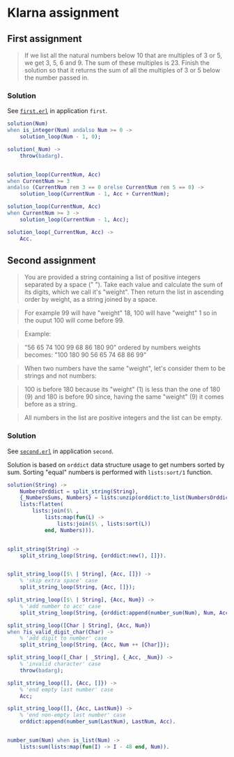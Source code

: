 # Klarna assignment

## First assignment

> If we list all the natural numbers below 10 that are multiples of 3 or 5, we get 3, 5, 6 and 9. The sum of these multiples is 23.
> Finish the solution so that it returns the sum of all the multiples of 3 or 5 below the number passed in.

### Solution

See [`first.erl`](apps/first/src/first.erl) in application `first`.

```erlang
solution(Num)
when is_integer(Num) andalso Num >= 0 ->
    solution_loop(Num - 1, 0);

solution(_Num) ->
    throw(badarg).


solution_loop(CurrentNum, Acc)
when CurrentNum >= 3
andalso (CurrentNum rem 3 == 0 orelse CurrentNum rem 5 == 0) ->
    solution_loop(CurrentNum - 1, Acc + CurrentNum);

solution_loop(CurrentNum, Acc)
when CurrentNum >= 3 ->
    solution_loop(CurrentNum - 1, Acc);

solution_loop(_CurrentNum, Acc) ->
    Acc.
```

## Second assignment

> You are provided a string containing a list of positive integers separated by a space (" "). Take each value and calculate the sum of its digits, which we call it's "weight". Then return the list in ascending order by weight, as a string joined by a space.

> For example 99 will have "weight" 18, 100 will have "weight"
> 1 so in the ouput 100 will come before 99.

> Example:

> "56 65 74 100 99 68 86 180 90" ordered by numbers weights becomes:
> "100 180 90 56 65 74 68 86 99"

> When two numbers have the same "weight", let's consider them to be strings and not numbers:

> 100 is before 180 because its "weight" (1) is less than the one of 180 (9)
and 180 is before 90 since, having the same "weight" (9) it comes before as a string.

> All numbers in the list are positive integers and the list can be empty.

### Solution

See [`second.erl`](apps/second/src/second.erl) in application `second`.

Solution is based on `orddict` data structure usage to get numbers sorted by sum. Sorting "equal" numbers is performed with `lists:sort/1` function.

```erlang
solution(String) ->
    NumbersOrddict = split_string(String),
    {_NumbersSums, Numbers} = lists:unzip(orddict:to_list(NumbersOrddict)),
    lists:flatten(
        lists:join($\ ,
            lists:map(fun(L) ->
                lists:join($\ , lists:sort(L))
            end, Numbers))).


split_string(String) ->
    split_string_loop(String, {orddict:new(), []}).


split_string_loop([$\ | String], {Acc, []}) ->
    % 'skip extra space' case
    split_string_loop(String, {Acc, []});

split_string_loop([$\ | String], {Acc, Num}) ->
    % 'add number to acc' case
    split_string_loop(String, {orddict:append(number_sum(Num), Num, Acc), []});

split_string_loop([Char | String], {Acc, Num})
when ?is_valid_digit_char(Char) ->
    % 'add digit to number' case
    split_string_loop(String, {Acc, Num ++ [Char]});

split_string_loop([_Char | _String], {_Acc, _Num}) ->
    % 'invalid character' case
    throw(badarg);

split_string_loop([], {Acc, []}) ->
    % 'end empty last number' case
    Acc;

split_string_loop([], {Acc, LastNum}) ->
    % 'end non-empty last number' case
    orddict:append(number_sum(LastNum), LastNum, Acc).


number_sum(Num) when is_list(Num) ->
    lists:sum(lists:map(fun(I) -> I - 48 end, Num)).
```
